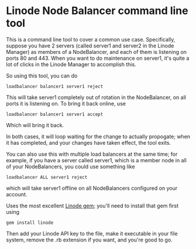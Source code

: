 # Linode Node Balancer command line tool

This is a command line tool to cover a common use case. Specifically, suppose you have 2 servers (called server1 and server2 in the Linode Manager) as members of a NodeBalancer, and each of them is listening on ports 80 and 443. When you want to do maintenance on server1, it's quite a lot of clicks in the Linode Manager to accomplish this.

So using this tool, you can do

    loadbalancer balancer1 server1 reject

This will take server1 completely out of rotation in the NodeBalancer, on all ports it is listening on.  To bring it back online, use

    loadbalancer balancer1 server1 accept

Which will bring it back.

In both cases, it will loop waiting for the change to actually propogate; when it has completed, and your changes have taken effect, the tool exits.

You can also use this with multiple load balancers at the same time; for example, if you have a server called server1, which is a member node in all of your NodeBalancers, you could use something like

    loadbalancer ALL server1 reject

which will take server1 offline on all NodeBalancers configured on your account.

Uses the most excellent [Linode gem](https://github.com/rick/linode); you'll need to install that gem first using

    gem install linode

Then add your Linode API key to the file, make it executable in your file system, remove the .rb extension if you want, and you're good to go.